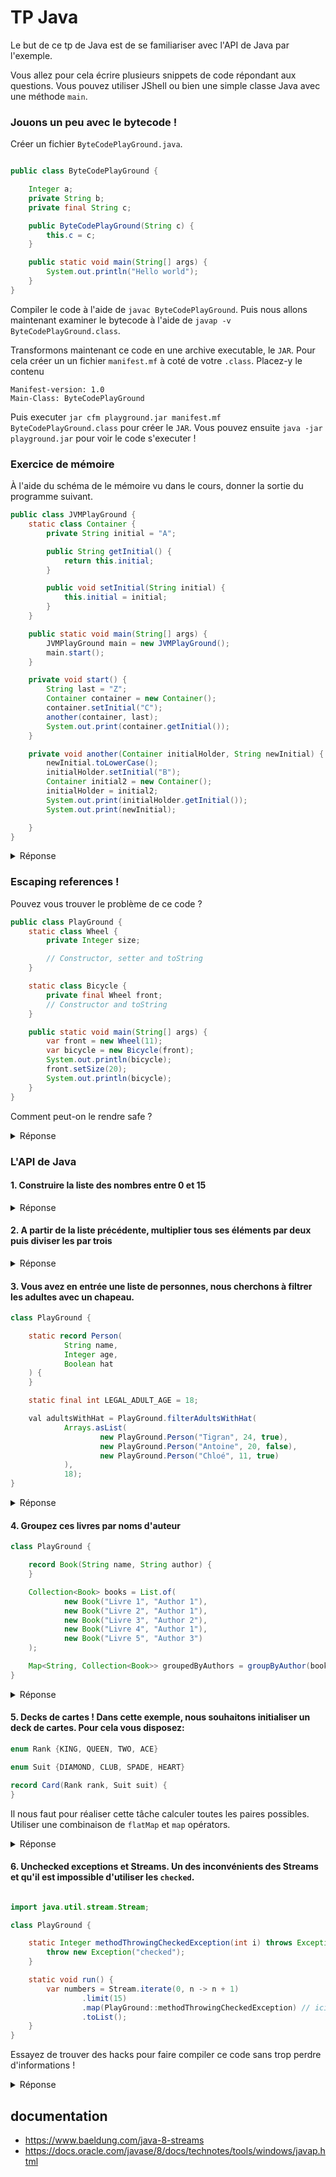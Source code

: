 # TP Java

Le but de ce tp de Java est de se familiariser avec l'API de Java par l'exemple.

Vous allez pour cela écrire plusieurs snippets de code répondant aux questions. Vous pouvez utiliser JShell
ou bien une simple classe Java avec une méthode `main`.

### Jouons un peu avec le bytecode !

Créer un fichier `ByteCodePlayGround.java`.

```java

public class ByteCodePlayGround {

    Integer a;
    private String b;
    private final String c;

    public ByteCodePlayGround(String c) {
        this.c = c;
    }

    public static void main(String[] args) {
        System.out.println("Hello world");
    }
}
```

Compiler le code à l'aide de `javac ByteCodePlayGround`. Puis nous allons maintenant examiner le bytecode à l'aide
de `javap -v ByteCodePlayGround.class`.

Transformons maintenant ce code en une archive executable, le `JAR`.
Pour cela créer un un fichier `manifest.mf` à coté de votre `.class`. Placez-y le contenu 

```
Manifest-version: 1.0
Main-Class: ByteCodePlayGround
```
Puis executer `jar cfm playground.jar manifest.mf ByteCodePlayGround.class` pour créer le `JAR`.
Vous pouvez ensuite `java -jar playground.jar` pour voir le code s'executer !


### Exercice de mémoire

À l'aide du schéma de le mémoire vu dans le cours, donner la sortie du programme suivant.

```java
public class JVMPlayGround {
    static class Container {
        private String initial = "A";

        public String getInitial() {
            return this.initial;
        }

        public void setInitial(String initial) {
            this.initial = initial;
        }
    }

    public static void main(String[] args) {
        JVMPlayGround main = new JVMPlayGround();
        main.start();
    }

    private void start() {
        String last = "Z";
        Container container = new Container();
        container.setInitial("C");
        another(container, last);
        System.out.print(container.getInitial());
    }

    private void another(Container initialHolder, String newInitial) {
        newInitial.toLowerCase();
        initialHolder.setInitial("B");
        Container initial2 = new Container();
        initialHolder = initial2;
        System.out.print(initialHolder.getInitial());
        System.out.print(newInitial);

    }
}

```

<details>

<summary>Réponse</summary>

<h4>Predication of the outcome</h4>

Le tableau se lit du bas vers le haut pour garder le "stack".

```
scope      | stack          | heap                   
-----------|----------------|------------------------
(another)> | initial2      -|-> Container() -> "A"   
           |                |   ^
(another)> | newInitial    -|---|------------------| 
(another)> | initialHolder -|---|                  | 
(another)> | container     -|-> Container() -> "B" | 
(start)>   | last          -|-> "Z" <------------- | 
(main)>    | main          -|-> Main()               
```

First print: "A"

2nd print: "Z"

3rd print: "B"
</details>

### Escaping references !

Pouvez vous trouver le problème de ce code ?

```java
public class PlayGround {
    static class Wheel {
        private Integer size;

        // Constructor, setter and toString
    }

    static class Bicycle {
        private final Wheel front;
        // Constructor and toString
    }

    public static void main(String[] args) {
        var front = new Wheel(11);
        var bicycle = new Bicycle(front);
        System.out.println(bicycle);
        front.setSize(20);
        System.out.println(bicycle);
    }
}

```

Comment peut-on le rendre safe ? 

<details>
    
<summary>Réponse</summary>

```java
public class PlayGround {
    static class Wheel {
        private Integer size;

        // Constructor, setter and toString
    }

    static class Bicycle {
        private final Wheel front;
        
        Bicycle(Wheel front) {
            this.front = new Wheel(front.size);
        }
        // Constructor and toString
    }

    public static void main(String[] args) {
        var front = new Wheel(11);
        var bicycle = new Bicycle(front);
        System.out.println(bicycle);
        front.setSize(20);
        System.out.println(bicycle);
    }
}
```
</details>

### L'API de Java

#### 1. Construire la liste des nombres entre 0 et 15

<details> 

<summary> Réponse </summary>

```java

class PlayGround {

    static List<Integer> withListApi() {
        return Arrays.asList(0, 1, 2, 3, 4, 5, 6, 7, 8, 9, 10, 11, 12, 13, 14, 15);
    }

    static List<Integer> withAdvanceStreamApi() {
        return Stream.iterate(0, n -> n + 1)
                .limit(16)
                .toList();
    }
}

```

</details> 

#### 2. A partir de la liste précédente, multiplier tous ses éléments par deux puis diviser les par trois

<details> 

<summary> Réponse </summary>

```java

class PlayGround {

    static List<Integer> withTwoSteps() {
        return Stream.iterate(0, n -> n + 1)
                .limit(16)
                .map(n -> n * 2)
                .map(n -> n / 3)
                .toList();
    }

    // Little trick here, it does not change performance wise, since streams are lazy

    static List<Integer> withOneStep() {
        return Stream.iterate(0, n -> n + 1)
                .limit(16)
                .map(PlayGround::computation)
                .toList();
    }


    static Integer computation(Integer n) {
        return n * 2 / 3;
    }
}

```

</details> 

#### 3. Vous avez en entrée une liste de personnes, nous cherchons à filtrer les adultes avec un chapeau.

```java
class PlayGround {

    static record Person(
            String name,
            Integer age,
            Boolean hat
    ) {
    }

    static final int LEGAL_ADULT_AGE = 18;

    val adultsWithHat = PlayGround.filterAdultsWithHat(
            Arrays.asList(
                    new PlayGround.Person("Tigran", 24, true),
                    new PlayGround.Person("Antoine", 20, false),
                    new PlayGround.Person("Chloé", 11, true)
            ),
            18);
}
```

<details> 

<summary> Réponse </summary>

```java

class PlayGround {

    record Person(String name, Integer age, Boolean hat) {
    }

    static final int LEGAL_ADULT_AGE = 18;

    static Collection<String> filterAdultsWithHat(Collection<Person> persons, int legalAdultAge) {
        return persons
                .stream()
                .filter(person -> person.age >= legalAdultAge)
                .filter(person -> person.hat)
                .map(Person::name)
                .toList();

    }


}

```

</details> 

#### 4. Groupez ces livres par noms d'auteur

```java
class PlayGround {

    record Book(String name, String author) {
    }

    Collection<Book> books = List.of(
            new Book("Livre 1", "Author 1"),
            new Book("Livre 2", "Author 1"),
            new Book("Livre 3", "Author 2"),
            new Book("Livre 4", "Author 1"),
            new Book("Livre 5", "Author 3")
    );

    Map<String, Collection<Book>> groupedByAuthors = groupByAuthor(books);
}
```

<details> 

<summary> Réponse </summary>

```java

class PlayGround {

    static groupByAuthor(Collection<Book> books) {
        return books.stream()
                .collect(Collectors.groupingBy(Book::author));
    }

}

```

</details> 

#### 5. Decks de cartes ! Dans cette exemple, nous souhaitons initialiser un deck de cartes. Pour cela vous disposez:

```java
enum Rank {KING, QUEEN, TWO, ACE}

enum Suit {DIAMOND, CLUB, SPADE, HEART}

record Card(Rank rank, Suit suit) {
}
```

Il nous faut pour réaliser cette tâche calculer toutes les paires possibles. Utiliser une combinaison de `flatMap`
et `map` opérators.

<details> 

<summary> Réponse </summary>

```java

import java.util.Collection;
import java.util.stream.Stream;

class PlayGround {

    enum Rank {KING, QUEEN, TWO, ACE}

    enum Suit {DIAMOND, CLUB, SPADE, HEART}

    record Card(Rank rank, Suit suit) {
    }

    static Collection<Card> newDeck() {
        return Stream.of(Suit.values())
                .flatMap(suit -> Stream.of(Rank.values())
                        .map(rank -> new Card(rank, suit))
                )
                .toList();
    }
}

```

</details> 

#### 6. Unchecked exceptions et Streams. Un des inconvénients des Streams et qu'il est impossible d'utiliser les `checked`.

```java

import java.util.stream.Stream;

class PlayGround {

    static Integer methodThrowingCheckedException(int i) throws Exception {
        throw new Exception("checked");
    }

    static void run() {
        var numbers = Stream.iterate(0, n -> n + 1)
                .limit(15)
                .map(PlayGround::methodThrowingCheckedException) // ici le code ne compile pas
                .toList();
    }
}

```

Essayez de trouver des hacks pour faire compiler ce code sans trop perdre d'informations !

<details> 

<summary> Réponse </summary>

```java

import java.util.Collection;
import java.util.Optional;
import java.util.stream.Stream;

class PlayGround {

    static Integer methodThrowingCheckedException(int i) throws Exception {
        throw new Exception("checked");
    }

    static void run() {
        // Solution 1
        var numbers = Stream.iterate(0, n -> n + 1)
                .limit(15)
                .map(i -> {
                    try {
                        return PlayGround.methodThrowingCheckedException(i);
                    } catch (Exception e) {
                        // handle here, but the issue is, what to return :/ 
                        // we could transform into a Runtime but meeh
                    }
                })
                .toList();

        // Solution 2 
        var numbers = Stream.iterate(0, n -> n + 1)
                .limit(15)
                .map(i -> {
                    try {
                        return Optional.of(PlayGround.methodThrowingCheckedException(i));
                    } catch (Exception e) {
                        return Optional.empty(); // Not bad, but we loose some information, logging could be enough tho
                    }
                })
                .filter(Optional::isPresent)
                .toList();


        // Solution 3 using FP
        var numbers = Stream.iterate(0, n -> n + 1)
                .limit(15)
                .map(PlayGround::methodWrapped) // Here it compiles ! And we do not loose information, FP is wonderful :-)
                .toList();


    }

    // For the example to be a Monad, we would need to add function like `flatMap`, `map`, `filter` 
    // and verify the three lows, but well you got what we want to do :p
    interface Either<L, R> extends Iterable<R> {

        static <L, R> Either<L, R> right(R right) {
            return new Right<>(right);
        }

        static <L, R> Either<L, R> left(L left) {
            return new Left<>(left);
        }

        boolean isLeft();

        L getLeft();

        boolean isRight();

        R getRight();

        final class Right<L, R> implements Either<L, R> {
            private final R value;

            private Right(R right) {
                this.value = right;
            }
            // complete implementation
        }

        final class Left<L, R> implements Either<L, R> {
            private final L value;

            private Left(L left) {
                this.value = left;
            }
            // complete implementation
        }

    }


}

```

Un peu plus de lecture pour une solution plus javaesque : https://stackoverflow.com/a/27644392
</details> 

## documentation

- https://www.baeldung.com/java-8-streams
- https://docs.oracle.com/javase/8/docs/technotes/tools/windows/javap.html
